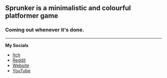 ## Sprunker is a minimalistic and colourful platformer game
### Coming out whenever it's done.
---
**My Socials** 

- [Itch](https://maverickscg.itch.io/)
- [Reddit](https://www.reddit.com/user/DankMavericks)
- [Website](https://maverickscg.github.io/)
- [YouTube](https://www.youtube.com/channel/UC-GC41tCMv0TkDx0zddTK7w)
